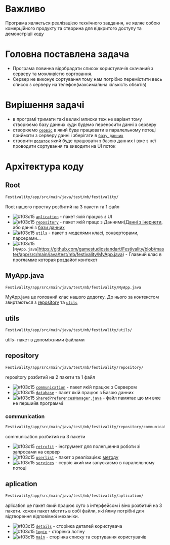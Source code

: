 # Важливо

Програма являється реалізацією технічного завдання, не являє собою комерційного продукту та створина для відкритого доступу та демонстріціі коду 

# Головна поставлена задача

 - Програма повинна відобрадати список користувачів скачаний з серверу та можливістю сортовання.
 - Сервер не виконує сортування тому нам потрібно перемістити весь список з серверу на телефон(максимальна кількість обєктів)

# Вирішення задачі

- в програмі тримати такі великі мписки теж не варіант тому створюємо базу данних куди будемо переносити данні з серверу
- створюємо [`сервіс`](https://github.com/gamestudiostandart/Festivality/tree/master/app/src/main/java/test/mb/festivality/repository/communication) в який буде працювати в паралельному потоці приймати з серверу данні і зберігати в [`базу данних`](https://github.com/gamestudiostandart/Festivality/tree/master/app/src/main/java/test/mb/festivality/repository/database)
- створити [`додаток`](https://github.com/gamestudiostandart/Festivality/tree/master/app/src/main/java/test/mb/festivality/aplication) який буде працювати з базою данних і вже з неї проводити сортування та виводити на UI поток


# Архітектура коду
## Root
```diff
Festivality/app/src/main/java/test/mb/festivality/
```
Root нашого проетку розбитий на 3 пакети та 1 файл

- ![#f03c15](https://placehold.it/15/f03c15/000000?text=+) [`aplication`](https://github.com/gamestudiostandart/Festivality/tree/master/app/src/main/java/test/mb/festivality/aplication) - пакет якій працює з UI
- ![#f03c15](https://placehold.it/15/f03c15/000000?text=+) [`repository`](https://github.com/gamestudiostandart/Festivality/tree/master/app/src/main/java/test/mb/festivality/repository) - пакет якій працє з Данними([Данні з інернети](https://github.com/gamestudiostandart/Festivality/tree/master/app/src/main/java/test/mb/festivality/repository/communication), або данні з [бази данних](https://github.com/gamestudiostandart/Festivality/tree/master/app/src/main/java/test/mb/festivality/repository/database)
- ![#f03c15](https://placehold.it/15/f03c15/000000?text=+) [`utils`](https://github.com/gamestudiostandart/Festivality/tree/master/app/src/main/java/test/mb/festivality/utils) - пакет з моделями класі, сонверторами, парсерами...
- ![#f03c15](https://placehold.it/15/f03c15/000000?text=+) [`MyApp.java`]https://github.com/gamestudiostandart/Festivality/blob/master/app/src/main/java/test/mb/festivality/MyApp.java) - Главний клас в прогламме которая роздайот контекст


## MyApp.java
```diff
Festivality/app/src/main/java/test/mb/festivality/MyApp.java
```
MyApp.java це головний клас нашого додотку. До нього за контекстом звиртаються з [repository](https://github.com/gamestudiostandart/Festivality/tree/master/app/src/main/java/test/mb/festivality/repository) та [`utils`](https://github.com/gamestudiostandart/Festivality/tree/master/app/src/main/java/test/mb/festivality/utils)

## utils
```diff
Festivality/app/src/main/java/test/mb/festivality/utils/
```
utils- пакет в допоміжними файлами


## repository
```diff
Festivality/app/src/main/java/test/mb/festivality/repository/
```
repository розбитий на 2 пакети та 1 файл

- ![#f03c15](https://placehold.it/15/f03c15/000000?text=+) [`communication`](https://github.com/gamestudiostandart/Festivality/tree/master/app/src/main/java/test/mb/festivality/repository/communication) - пакет якій працює з Сервером
- ![#f03c15](https://placehold.it/15/f03c15/000000?text=+) [`database`](https://github.com/gamestudiostandart/Festivality/tree/master/app/src/main/java/test/mb/festivality/repository/database) - пакет якій працює з Базою данних
- ![#f03c15](https://placehold.it/15/f03c15/000000?text=+) [`SharedPreferencesManager.java`](https://github.com/gamestudiostandart/Festivality/blob/master/app/src/main/java/test/mb/festivality/repository/SharedPreferencesManager.java) - файл памятає що ми вже не першийв программі

### communication
```diff
Festivality/app/src/main/java/test/mb/festivality/repository/communication/
```
communication розбитий на 3 пакети
- ![#f03c15](https://placehold.it/15/f03c15/000000?text=+) [`retrofit`](https://github.com/gamestudiostandart/Festivality/tree/master/app/src/main/java/test/mb/festivality/repository/communication/retrofit) - інструмент для полегшення роботи зі запросами на сервер
- ![#f03c15](https://placehold.it/15/f03c15/000000?text=+) [`userlist`](https://github.com/gamestudiostandart/Festivality/tree/master/app/src/main/java/test/mb/festivality/repository/communication/userlist) - пакет з реалізацією [методу](https://api.festivality.co/v2/user-list/44779) 
- ![#f03c15](https://placehold.it/15/f03c15/000000?text=+) [`services`]((https://github.com/gamestudiostandart/Festivality/tree/master/app/src/main/java/test/mb/festivality/repository/communication)) - сервіс який ми запускаємо в паралельному потоці


## aplication
```diff
Festivality/app/src/main/java/test/mb/festivality/aplication/
```
aplication це пакет який працює суто з інтерфейсом і віно розбитий на 3 пакети. кожен пакет містить в собі файли, які йлму потрібні для відтворення відповівної механіки.

- ![#f03c15](https://placehold.it/15/f03c15/000000?text=+) [`details`](https://github.com/gamestudiostandart/Festivality/tree/master/app/src/main/java/test/mb/festivality/aplication/details) - сторінка деталей користувача
- ![#f03c15](https://placehold.it/15/f03c15/000000?text=+) [`login`](https://github.com/gamestudiostandart/Festivality/tree/master/app/src/main/java/test/mb/festivality/aplication/login) - сторінка логіну
- ![#f03c15](https://placehold.it/15/f03c15/000000?text=+) [`main`](https://github.com/gamestudiostandart/Festivality/tree/master/app/src/main/java/test/mb/festivality/aplication/main) - сторінка списку та сортування користувачів






